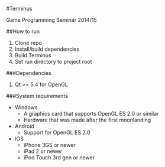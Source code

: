 #Terminus

Game Programming Seminar 2014/15

##How to run

1. Clone repo
2. Install/build dependencies
3. Build Terminus
4. Set run directory to project root

###Dependencies

1. Qt >= 5.4 for OpenGL

###System requirements

* Windows
  * A graphics card that supports OpenGL ES 2.0 or similar
  * Hardware that was made after the first moonlanding
* Android
  * Support for OpenGL ES 2.0
* iOS
  * iPhone 3GS or newer
  * iPad 2 or newer
  * iPod Touch 3rd gen or newer
  
